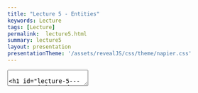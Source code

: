 ```yaml
---
title: "Lecture 5 - Entities"
keywords: Lecture
tags: [Lecture]
permalink:  lecture5.html
summary: lecture5
layout: presentation
presentationTheme: '/assets/revealJS/css/theme/napier.css' 
---
```

<section data-markdown data-separator="^\n---\n$" data-separator-vertical="^\n--\n$">
<textarea data-template>

# Lecture 5 -  Game Entities and Entity Management
### SET09121 - Games Engineering

<br><br>
Babis Koniaris
<br>


School of Computing. Edinburgh Napier University


---

# Recommended Reading

Game Design Workshop. 3rd Edition. Fullerton (2014).

- Read Chapter 5 on System Dynamics.

 ![image](assets/images/gdw_book.jpg)


---

# Review - System Dynamics

- Last lecture we examined systems and how games can be viewed as systems.
- We incorporated our existing Formal Elements of game design into a system model view of a game. <!-- .element: class="fragment" -->
- We also showed how we can define a game as a system, and some of the similarities with software development. <!-- .element: class="fragment" -->
- In this lecture we will go into detail about how we can use this model to develop our game objects. <!-- .element: class="fragment" -->
- What were the parts of a system we defined? <!-- .element: class="fragment" -->


---

# Review - Objects

- A system is made up of a collection of objects.
 - Examples: Mario, mushroom, blocks.
- Objects are the key component of interest - from a game point of view we want to work at the level of objects.


![image](assets/images/mario.jpg) <!-- .element width="70%"  -->


---

# Review - Properties

- Objects will have properties associated with them.
- The properties determine the values associated with individual objects.
- Examples include: health; armour; position; etc.

 ![image](assets/images/witcher3.jpg) <!-- .element width="70%"  -->


---

# Review - Behaviours

- Objects also have behaviours which define what actions an object performs.
 - In object-orientation we call these behaviours methods.
- Example behaviours include: jumping; running; shooting; etc.

![image](assets/images/minecraft.jpg) <!-- .element width="70%"  -->


---

# Review - Relationships

- The most difficult aspect of a system to define is the relationship between the objects.
- Relationships allow the objects to interact and therefore provide a more complex system. <!-- .element: class="fragment" -->
 - Remember Tic-Tac-Toe versus chess.
- From a game point of view relationships can include: <!-- .element: class="fragment" -->
 - Position of a character in the game world. <!-- .element: class="fragment" -->
 - The type of weapon the character currently holds. <!-- .element: class="fragment" -->
 - The enemy the character is currently attacking. <!-- .element: class="fragment" -->
 - The armour the enemy is currently wearing. <!-- .element: class="fragment" -->
 - How the weapon reacts to that type of armour. <!-- .element: class="fragment" -->


---

# Examples - Entities


---

# Example Game - Starcraft II 

<iframe width="760" height="515" src="https://www.youtube.com/embed/yaqeZ9Snt4E" frameborder="0" allow="autoplay; encrypted-media; picture-in-picture" allowfullscreen></iframe>


---

# Engineering a Game - Objects as Entities
- The first thing to do when considering Starcraft II as a system is to consider the objects.
 - Soldiers. <!-- .element: class="fragment" -->
 - Vehicles. <!-- .element: class="fragment" -->
 - Buildings. <!-- .element: class="fragment" -->
 - Scenery. <!-- .element: class="fragment" -->
 - etc. <!-- .element: class="fragment" -->
- We need a simple method to think of these objects so we can manage and control them. <!-- .element: class="fragment" -->


To do this we will define a basic <!-- .element: class="fragment" -->`entity` class.


---

# Example Game - Pong 

![image](assets/images/pong.gif)


---

# Properties of a Pong Entity

- What do you see in Pong?
 - What are the objects/entities involved in Pong? <!-- .element: class="fragment" -->
- What are the attributes/properties of these entities? <!-- .element: class="fragment" -->
- What are the common properties across all the entities? <!-- .element: class="fragment" -->


---

# The Properties of a Basic Entity

- We can identify four basic properties of a game entity.
- Position of the object in the game world. <!-- .element: class="fragment" -->
    - Store as a 2-dimensional or 3-dimensional vector. <!-- .element: class="fragment" -->
- A graphic representing the entity. <!-- .element: class="fragment" -->
    - Texture for 2D game. <!-- .element: class="fragment" -->
    - Geometry for 3D game. <!-- .element: class="fragment" -->
- We also need basic state information of the entity. <!-- .element: class="fragment" -->
    - We need a flag to indicate if the game entity is active/updatable: alive. <!-- .element: class="fragment" -->
    - We also need a flag to indicate if the entity is visible: visible. <!-- .element: class="fragment" -->


---

# Possible Other Properties

- There are numerous other properties a game entity could have:
    - Velocity.
    - Sound effect.
    - Hit points.
    - etc.
- The key is to keep the game entity abstract and simple. <!-- .element: class="fragment" -->
    - We can extend the abstract class.
    - We can add extra properties as needed.
    - We can also add components to add properties.


---

# Back to Pong - Behaviours

- What sort of behaviours do the Pong entities have?
    - What actions do they perform during the game?
- Are there any similarities between these behaviours?

 ![image](assets/images/pong.gif)


---

<!-- .slide: class="split" -->
# Think About the Game

- What are the main stages that a game goes through?
 - Initialise.
 - Load Content.
 - Update.
 - Render.
 - Shutdown.

- From an entity point of view we can operate on the same basic principles.

![image](assets/images/gameloop.png) <!-- .element height="750px"  -->


---

# An Entity's Behaviours

- We will have four key behaviours for a game entity.
 - <!-- .element: class="fragment" --> **Initialise** - will be managed by the constructor of the entity.
 - <!-- .element: class="fragment" --> **Update** - will update the game entity based on its logic. 
 - <!-- .element: class="fragment" --> **Render** - will display the game entity on the screen.
 - <!-- .element: class="fragment" --> **Destructor** - will shutdown/destroy the entity.

- There are numerous other methods possible: <!-- .element: class="fragment" -->
    - Detect collision. <!-- .element: class="fragment" -->
    - Update AI. <!-- .element: class="fragment" -->
    - Update physics. <!-- .element: class="fragment" -->
- Again, we are going to keep it abstract and simple. <!-- .element: class="fragment" -->
    - Constructor. Update. Render. Destructor.


---


# Back to System Dynamics

- From a system point of view, we need to define the following:
- Objects / Entities
- Object Properties
 - Abstract level - position, graphic, alive, visible.
- Object Behaviours
 - Abstract level - constructor, update, render, destructor.
- Relationships between Objects.
 - More on this shortly.
- Interaction with the system.
 - External system control - not modelled.

---

# Our Entity Class

![image](assets/images/entity.png) 


---

# Managing Entities


---

# Managing Entities

- Our game will have multiple entities within it.
    - Player controlled characters.
    - Computer controlled characters.
    - Pick-ups.
    - Scenery
- We need some method of managing all these entities without putting
    too much thought into it.

---

# Managing Entities
Games have lots of Entities

![image](assets/images/lego_marvel.jpg) 


---

# Data Structure Approach

- The simplest method: use a suitable data structure. <!-- .element: class="fragment" -->
    - Array, list, or map. <!-- .element: class="fragment" -->
- Then we can just tell them all to update and draw as required. <!-- .element: class="fragment" -->
    - For each entity in the list call Update(). <!-- .element: class="fragment" -->
    - For each entity in the list call Render(). <!-- .element: class="fragment" -->
- However, this has limitations. <!-- .element: class="fragment" -->
    - How do we find a single entity in the list? <!-- .element: class="fragment" -->
    - How do we remove entities from the list if we want to? <!-- .element: class="fragment" -->
    - How do we pass the list around the program? <!-- .element: class="fragment" -->
    - What about general efficiency? <!-- .element: class="fragment" -->
- Therefore we will adopt a software engineering approach to the problem by using a manager class. <!-- .element: class="fragment" -->



---

# Software Engineering Approach

- By using a manager component we can: <!-- .element: class="fragment" --> 
    - Manage the logic of our application in discrete parts. <!-- .element: class="fragment" -->
    - Manage access to our collection of entities. <!-- .element: class="fragment" -->
    - Allow communication between the entities. <!-- .element: class="fragment" -->


---

# Entity Manager
 ![image](assets/images/game_operation.png)  <!-- .element height="750px"  -->



---

# Defining our Manager Class
![image](assets/images/entity_manager.png)


---

# Summary


---

# Summary

- Think about the elements of your game as a collection of entities game objects.
    - Use the entity base class.
    - Add required properties.
    - Add required behaviours.
    - Add required relationships.
    - Add the entity to the game world.

- By using an entity based approach and a manager we can focus on individual entity behaviour in the first instance.

